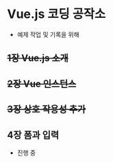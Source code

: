 # Vue.js 코딩 공작소

- 예제 작업 및 기록을 위해

## ~~1장 Vue.js 소개~~

## ~~2장 Vue 인스턴스~~

## ~~3장 상호 작용성 추가~~

## 4장 폼과 입력

- 진행 중

